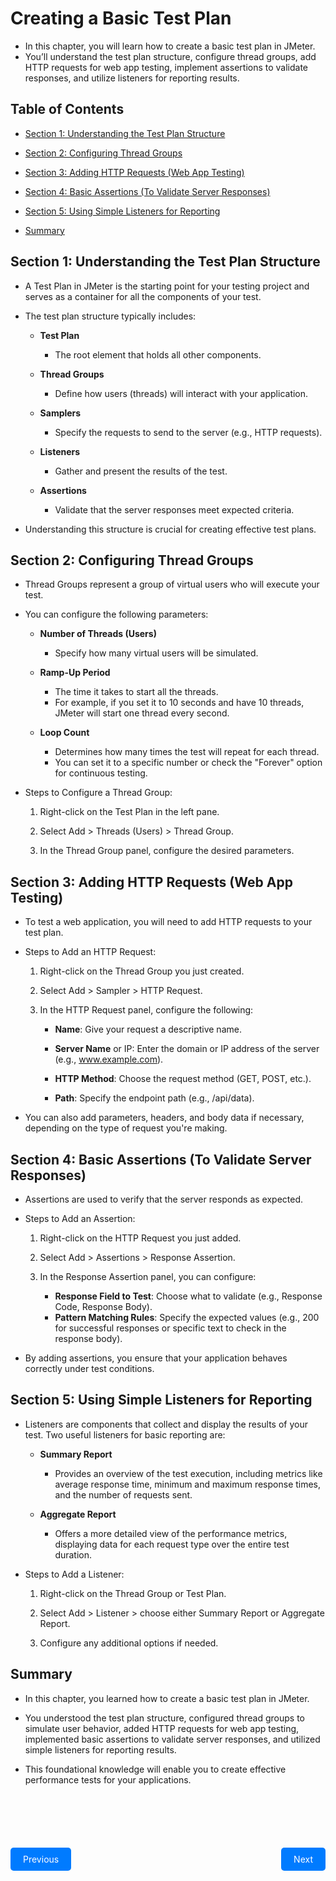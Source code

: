 # Creating a Basic Test Plan
- In this chapter, you will learn how to create a basic test plan in JMeter. 
- You’ll understand the test plan structure, configure thread groups, add HTTP requests for web app testing, implement assertions to validate responses, and utilize listeners for reporting results.

## Table of Contents

- [Section 1: Understanding the Test Plan Structure](#section-1-understanding-the-test-plan-structure)

- [Section 2: Configuring Thread Groups](#section-2-configuring-thread-groups)

- [Section 3: Adding HTTP Requests (Web App Testing)](#section-3-adding-http-requests-web-app-testing)

- [Section 4: Basic Assertions (To Validate Server Responses)](#section-4-basic-assertions-to-validate-server-responses)

- [Section 5: Using Simple Listeners for Reporting](#section-5-using-simple-listeners-for-reporting)

- [Summary](#summary)

## Section 1: Understanding the Test Plan Structure

- A Test Plan in JMeter is the starting point for your testing project and serves as a container for all the components of your test. 

- The test plan structure typically includes:

    - **Test Plan**
        - The root element that holds all other components.

    - **Thread Groups** 
        - Define how users (threads) will interact with your application.

    - **Samplers**
        - Specify the requests to send to the server (e.g., HTTP requests).

    - **Listeners** 
        - Gather and present the results of the test.

    - **Assertions** 
        - Validate that the server responses meet expected criteria.

- Understanding this structure is crucial for creating effective test plans.

## Section 2: Configuring Thread Groups

- Thread Groups represent a group of virtual users who will execute your test. 

- You can configure the following parameters:

    - **Number of Threads (Users)**
        - Specify how many virtual users will be simulated.

    - **Ramp-Up Period**
        - The time it takes to start all the threads. 
        - For example, if you set it to 10 seconds and have 10 threads, JMeter will start one thread every second.
    
    - **Loop Count**
        - Determines how many times the test will repeat for each thread. 
        - You can set it to a specific number or check the "Forever" option for continuous testing.

- Steps to Configure a Thread Group:

    1. Right-click on the Test Plan in the left pane.

    2. Select Add > Threads (Users) > Thread Group.

    3. In the Thread Group panel, configure the desired parameters.

## Section 3: Adding HTTP Requests (Web App Testing)

- To test a web application, you will need to add HTTP requests to your test plan.

- Steps to Add an HTTP Request:

    1. Right-click on the Thread Group you just created.

    2. Select Add > Sampler > HTTP Request.

    3. In the HTTP Request panel, configure the following:

        - **Name**: Give your request a descriptive name.

        - **Server Name** or IP: Enter the domain or IP address of the server (e.g., www.example.com).

        - **HTTP Method**: Choose the request method (GET, POST, etc.).

        - **Path**: Specify the endpoint path (e.g., /api/data).

- You can also add parameters, headers, and body data if necessary, depending on the type of request you're making.

## Section 4: Basic Assertions (To Validate Server Responses)

- Assertions are used to verify that the server responds as expected.

- Steps to Add an Assertion:

    1. Right-click on the HTTP Request you just added.

    2. Select Add > Assertions > Response Assertion.

    3. In the Response Assertion panel, you can configure:

        - **Response Field to Test**: Choose what to validate (e.g., Response Code, Response Body).
        - **Pattern Matching Rules**: Specify the expected values (e.g., 200 for successful responses or specific text to check in the response body).

- By adding assertions, you ensure that your application behaves correctly under test conditions.

## Section 5: Using Simple Listeners for Reporting

- Listeners are components that collect and display the results of your test. Two useful listeners for basic reporting are:

    - **Summary Report**
        - Provides an overview of the test execution, including metrics like average response time, minimum and maximum response times, and the number of requests sent.

    - **Aggregate Report**
        - Offers a more detailed view of the performance metrics, displaying data for each request type over the entire test duration.

- Steps to Add a Listener:

    1. Right-click on the Thread Group or Test Plan.

    2. Select Add > Listener > choose either Summary Report or Aggregate Report.

    3. Configure any additional options if needed.

## Summary

- In this chapter, you learned how to create a basic test plan in JMeter. 

- You understood the test plan structure, configured thread groups to simulate user behavior, added HTTP requests for web app testing, implemented basic assertions to validate server responses, and utilized simple listeners for reporting results. 

- This foundational knowledge will enable you to create effective performance tests for your applications.

<div style="display: flex; justify-content: space-between; width: 100%; margin-top: 100px;">
    <a href="../Chapter-2/README.md" style="padding: 10px 20px; background-color: #007bff; color: white; text-decoration: none; border-radius: 5px;">Previous</a>
    <a href="../Chapter-4/README.md" style="padding: 10px 20px; background-color: #007bff; color: white; text-decoration: none; border-radius: 5px;">Next</a>
</div>